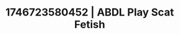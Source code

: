 ---
categories:
- Alt aesthetic girls
- Mutual desire
- Artistic control
- AI-generated
- E-girl erotica
- ASMR
- Whispers of pleasure
- Cosplay
image: /assets/images/1746723580452.jpg
layout: post
seo:
  description: Featured content with exclusive Scat Fetish, ABDL Play. HD images available.
  keywords: Scat Fetish, ABDL Play
  og_image: /assets/images/1746723580452.jpg
  schema_type: VisualArtwork
tags:
- '#1746723580452'
- ABDL Play
- Scat Fetish
title: 1746723580452 | ABDL Play Scat Fetish
---